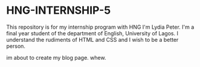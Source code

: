 # HNG-INTERNSHIP-5
This repository is for my internship program with HNG
I'm Lydia Peter. I'm a final year student of the department of English, University of Lagos. I understand the rudiments of HTML and CSS and I wish to be a better person. 

im about to create my blog page. whew.
